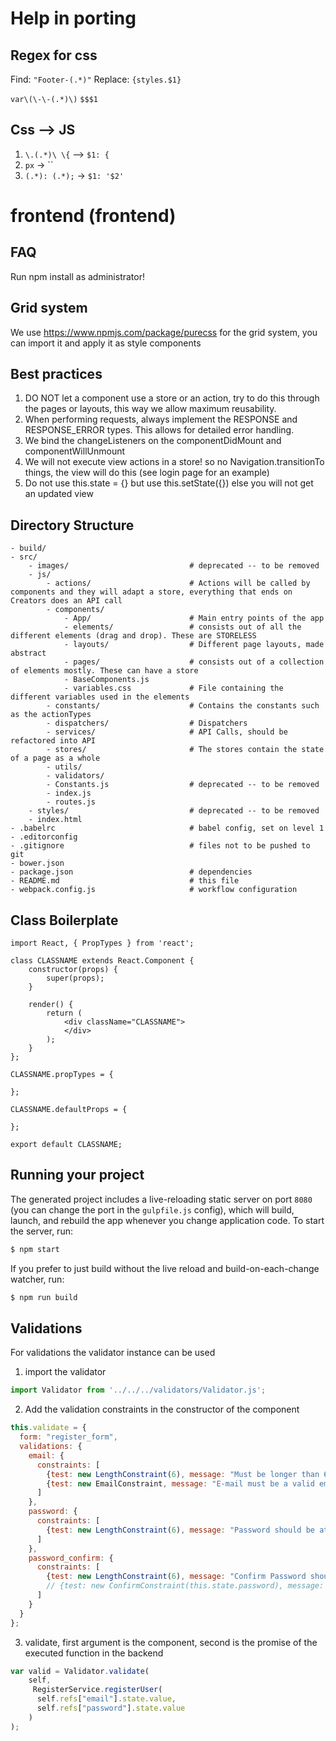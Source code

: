 # Help in porting
## Regex for css
Find:    `"Footer-(.*)"`
Replace: `{styles.$1}`

`var\(\-\-(.*)\)`
`$$$1`

## Css --> JS
1. `\.(.*)\ \{` --> `$1: {`
2. `px` -> ``
3. `(.*): (.*);` -> `$1: '$2'`

# frontend (frontend)
## FAQ
Run npm install as administrator!

## Grid system
We use https://www.npmjs.com/package/purecss for the grid system, you can import it and apply it as style components

## Best practices
1. DO NOT let a component use a store or an action, try to do this through the pages or layouts, this way we allow maximum reusability.
2. When performing requests, always implement the RESPONSE and RESPONSE_ERROR types. This allows for detailed error handling.
3. We bind the changeListeners on the componentDidMount and componentWillUnmount
4. We will not execute view actions in a store! so no Navigation.transitionTo things, the view will do this (see login page for an example)
5. Do not use this.state = {} but use this.setState({}) else you will not get an updated view

## Directory Structure
```
- build/
- src/
    - images/                           # deprecated -- to be removed
    - js/
        - actions/                      # Actions will be called by components and they will adapt a store, everything that ends on Creators does an API call
        - components/
            - App/                      # Main entry points of the app
            - elements/                 # consists out of all the different elements (drag and drop). These are STORELESS
            - layouts/                  # Different page layouts, made abstract
            - pages/                    # consists out of a collection of elements mostly. These can have a store
            - BaseComponents.js
            - variables.css             # File containing the different variables used in the elements
        - constants/                    # Contains the constants such as the actionTypes
        - dispatchers/                  # Dispatchers
        - services/                     # API Calls, should be refactored into API
        - stores/                       # The stores contain the state of a page as a whole
        - utils/
        - validators/
        - Constants.js                  # deprecated -- to be removed
        - index.js
        - routes.js
    - styles/                           # deprecated -- to be removed
    - index.html
- .babelrc                              # babel config, set on level 1
- .editorconfig
- .gitignore                            # files not to be pushed to git
- bower.json
- package.json                          # dependencies
- README.md                             # this file
- webpack.config.js                     # workflow configuration
```

## Class Boilerplate

```
import React, { PropTypes } from 'react';

class CLASSNAME extends React.Component {
    constructor(props) {
        super(props);
    }

    render() {
        return (
            <div className="CLASSNAME">
            </div>
        );
    }
};

CLASSNAME.propTypes = {

};

CLASSNAME.defaultProps = {

};

export default CLASSNAME;
```

## Running your project

The generated project includes a live-reloading static server on port `8080` (you can change the port in the `gulpfile.js` config), which will build, launch, and rebuild the app whenever you change application code. To start the server, run:

```bash
$ npm start
```

If you prefer to just build without the live reload and build-on-each-change watcher, run:

```bash
$ npm run build
```

## Validations

For validations the validator instance can be used

1. import the validator

```javascript
import Validator from '../../../validators/Validator.js';
```

2. Add the validation constraints in the constructor of the component
```javascript
this.validate = {
  form: "register_form",
  validations: {
    email: {
      constraints: [
        {test: new LengthConstraint(6), message: "Must be longer than 6 characters"},
        {test: new EmailConstraint, message: "E-mail must be a valid email adress"}
      ]
    },
    password: {
      constraints: [
        {test: new LengthConstraint(6), message: "Password should be at least 6 characters long"}
      ]
    },
    password_confirm: {
      constraints: [
        {test: new LengthConstraint(6), message: "Confirm Password should be at least 6 characters long"},
        // {test: new ConfirmConstraint(this.state.password), message: "Passwords must match"}
      ]
    }
  }
};
```

3. validate, first argument is the component, second is the promise of the executed function in the backend
```javascript
var valid = Validator.validate(
    self,
     RegisterService.registerUser(
      self.refs["email"].state.value,
      self.refs["password"].state.value
    )
);
```
